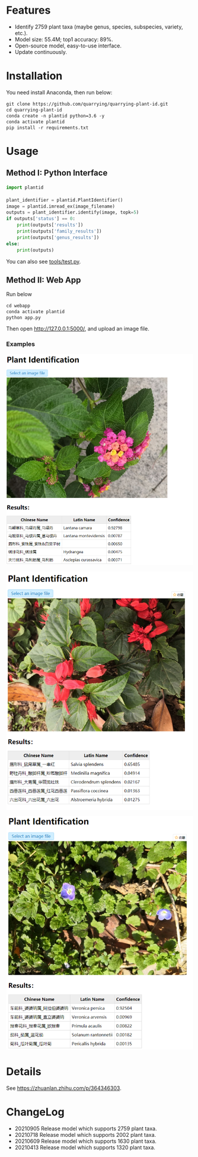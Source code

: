 # Features
- Identify 2759 plant taxa (maybe genus, species, subspecies, variety, etc.).
- Model size: 55.4M; top1 accuracy: 89%.
- Open-source model, easy-to-use interface.
- Update continuously.

# Installation
You need install Anaconda, then run below:
```
git clone https://github.com/quarrying/quarrying-plant-id.git
cd quarrying-plant-id
conda create -n plantid python=3.6 -y
conda activate plantid
pip install -r requirements.txt
```

# Usage 

## Method I: Python Interface
```python
import plantid

plant_identifier = plantid.PlantIdentifier()
image = plantid.imread_ex(image_filename)
outputs = plant_identifier.identify(image, topk=5)
if outputs['status'] == 0:
    print(outputs['results'])
    print(outputs['family_results'])
    print(outputs['genus_results'])
else:
    print(outputs)
```
You can also see [tools/test.py](<tools/test.py>).

## Method II: Web App
Run below
```
cd webapp
conda activate plantid
python app.py
```
Then open <http://127.0.0.1:5000/>, and upload an image file.


### Examples

![](docs/plant_01.png)

![](docs/plant_02.png)

![](docs/plant_03.png)


# Details
See <https://zhuanlan.zhihu.com/p/364346303>.


# ChangeLog

- 20210905 Release model which supports 2759 plant taxa.
- 20210718 Release model which supports 2002 plant taxa.
- 20210609 Release model which supports 1630 plant taxa.
- 20210413 Release model which supports 1320 plant taxa.

